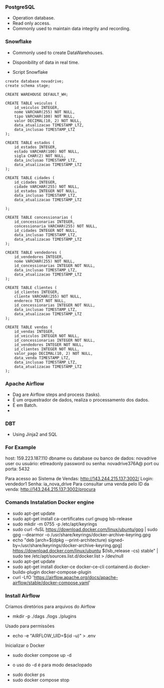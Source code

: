 ### PostgreSQL
- Operation database.
- Read only access.
- Commonly used to maintain data integrity and recording.
  
### Snowflake
- Commonly used to create DataWarehouses.
- Disponibility of data in real time.

- Script Snowflake
```
create database novadrive;
create schema stage;
 
CREATE WAREHOUSE DEFAULT_WH;
 
CREATE TABLE veiculos (
    id_veiculos INTEGER,
    nome VARCHAR(255) NOT NULL,
    tipo VARCHAR(100) NOT NULL,
    valor DECIMAL(10, 2) NOT NULL,
    data_atualizacao TIMESTAMP_LTZ,
    data_inclusao TIMESTAMP_LTZ
);
 
CREATE TABLE estados (
    id_estados INTEGER,
    estado VARCHAR(100) NOT NULL,
    sigla CHAR(2) NOT NULL,
    data_inclusao TIMESTAMP_LTZ,
    data_atualizacao TIMESTAMP_LTZ
);
 
CREATE TABLE cidades (
    id_cidades INTEGER,
    cidade VARCHAR(255) NOT NULL,
    id_estados INTEGER NOT NULL,
    data_inclusao TIMESTAMP_LTZ,
    data_atualizacao TIMESTAMP_LTZ
 
);
 
CREATE TABLE concessionarias (
    id_concessionarias INTEGER,
    concessionaria VARCHAR(255) NOT NULL,
    id_cidades INTEGER NOT NULL,
    data_inclusao TIMESTAMP_LTZ,
    data_atualizacao TIMESTAMP_LTZ
);
 
CREATE TABLE vendedores (
    id_vendedores INTEGER,
    nome VARCHAR(255) NOT NULL,
    id_concessionarias INTEGER NOT NULL,
    data_inclusao TIMESTAMP_LTZ,
    data_atualizacao TIMESTAMP_LTZ
);
 
CREATE TABLE clientes (
    id_clientes INTEGER,
    cliente VARCHAR(255) NOT NULL,
    endereco TEXT NOT NULL,
    id_concessionarias INTEGER NOT NULL,
    data_inclusao TIMESTAMP_LTZ,
    data_atualizacao TIMESTAMP_LTZ
);
 
CREATE TABLE vendas (
    id_vendas INTEGER,
    id_veiculos INTEGER NOT NULL,
    id_concessionarias INTEGER NOT NULL,
    id_vendedores INTEGER NOT NULL,
    id_clientes INTEGER NOT NULL,
    valor_pago DECIMAL(10, 2) NOT NULL,
    data_venda TIMESTAMP_LTZ,
    data_inclusao TIMESTAMP_LTZ,
    data_atualizacao TIMESTAMP_LTZ
);
```

### Apache Airflow
- Dag are Airflow steps and process (tasks).
- É um orquestrador de dados, realiza o processamento dos dados.
- É em Batch.
- 

### DBT
- Using Jinja2 and SQL

### For Example
host: 159.223.187.110
dbname ou database ou banco de dados: novadrive
user ou usuário: etlreadonly
password ou senha: novadrive376A@
port ou porta: 5432

Para acesso ao Sistema de Vendas:
http://143.244.215.137:3002/
Login: vendedor1
Senha: ia_nova_drive
Para consultar uma venda pelo ID da venda:
http://143.244.215.137:3002/procura

### Comands Instalation Docker engine
- sudo apt-get update
- sudo apt-get install ca-certificates curl gnupg lsb-release
- sudo mkdir -m 0755 -p /etc/apt/keyrings
- sudo curl -fsSL https://download.docker.com/linux/ubuntu/gpg | sudo gpg --dearmor -o /usr/share/keyrings/docker-archive-keyring.gpg
- echo "deb [arch=$(dpkg --print-architecture) signed-by=/usr/share/keyrings/docker-archive-keyring.gpg] https://download.docker.com/linux/ubuntu   $(lsb_release -cs) stable" | sudo tee /etc/apt/sources.list.d/docker.list > /dev/null
- sudo apt-get update
- sudo apt-get install docker-ce docker-ce-cli containerd.io docker-buildx-plugin docker-compose-plugin
- curl -LfO 'https://airflow.apache.org/docs/apache-airflow/stable/docker-compose.yaml'

### Install Airflow
Criamos diretórios para arquivos do Airflow
- mkdir -p ./dags ./logs ./plugins

Usado para permissões
- echo -e "AIRFLOW_UID=$(id -u)" > .env

Inicializar o Docker
- sudo docker compose up -d
* o uso do -d é para modo desaclopado
- sudo docker ps
- sudo docker compose stop